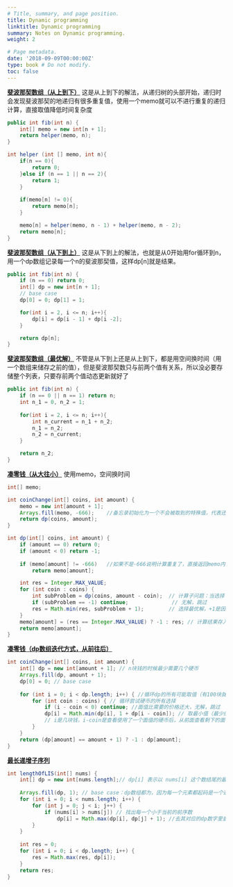 ```yaml
---
# Title, summary, and page position.
title: Dynamic programming 
linktitle: Dynamic programming
summary: Notes on Dynamic programming.
weight: 2

# Page metadata.
date: '2018-09-09T00:00:00Z'
type: book # Do not modify.
toc: false
---
```


[**斐波那契数组（从上到下）**](https://leetcode.cn/problems/fibonacci-number/)
这是从上到下的解法，从递归树的头部开始，递归时会发现斐波那契的地递归有很多重复值，使用一个memo就可以不进行重复的递归计算，直接取值降低时间复杂度
```Java
public int fib(int n) {
    int[] memo = new int[n + 1];
    return helper(memo, n);
}

int helper (int [] memo, int n){
    if(n == 0){
        return 0;
    }else if (n == 1 || n == 2){
        return 1;
    }
    
    if(memo[n] != 0){
        return memo[n];
    }

    memo[n] = helper(memo, n - 1) + helper(memo, n - 2);
    return memo[n];
}
```


[**斐波那契数组（从下到上）**](https://leetcode.cn/problems/fibonacci-number/)
这是从下到上的解法，也就是从0开始用for循环到n，用一个dp数组记录每一个n的斐波那契值，这样dp[n]就是结果。
```Java
public int fib(int n) {
    if (n == 0) return 0;
    int[] dp = new int[n + 1];
    // base case
    dp[0] = 0; dp[1] = 1;

    for(int i = 2, i <= n; i++){
        dp[i] = dp[i - 1] + dp[i -2];
    }

    return dp[n];
}
```


[**斐波那契数组（最优解）**](https://leetcode.cn/problems/fibonacci-number/)
不管是从下到上还是从上到下，都是用空间换时间（用一个数组来储存之前的值），但是斐波那契数只与前两个值有关系，所以没必要存储整个列表，只要存前两个值动态更新就好了
```Java
public int fib(int n) {
    if (n == 0 || n == 1) return n;
    int n_1 = 0, n_2 = 1;
    
    for(int i = 2, i <= n; i++){
        int n_current = n_1 + n_2;
        n_1 = n_2;
        n_2 = n_current; 
    }

    return n_2;
}
```


[**凑零钱（从大往小）**](https://leetcode.cn/problems/coin-change/)
使用memo，空间换时间
```Java
int[] memo;

int coinChange(int[] coins, int amount) {
    memo = new int[amount + 1];
    Arrays.fill(memo, -666);    //备忘录初始化为一个不会被取到的特殊值，代表还未被计算
    return dp(coins, amount);
}

int dp(int[] coins, int amount) {
    if (amount == 0) return 0;
    if (amount < 0) return -1;
 
    if (memo[amount] != -666)   //如果不是-666说明计算重复了，直接返回memo内容
        return memo[amount];

    int res = Integer.MAX_VALUE;
    for (int coin : coins) {
        int subProblem = dp(coins, amount - coin);  // 计算子问题：当选择了一个面值的硬币后，剩下的面值怎么用最少的硬币组合
        if (subProblem == -1) continue;              // 无解，跳过
        res = Math.min(res, subProblem + 1);        // 选择最优解，+1是因为当前这个foreach的coin也要算一个位置的
    }
    memo[amount] = (res == Integer.MAX_VALUE) ? -1 : res; // 计算结果存入memo，无解时返回-1
    return memo[amount];
}
```


[**凑零钱（dp数组迭代方式，从前往后）**](https://leetcode.cn/problems/coin-change/)
```Java
int coinChange(int[] coins, int amount) {
    int[] dp = new int[amount + 1]; // n块钱的时候最少需要几个硬币
    Arrays.fill(dp, amount + 1);
    dp[0] = 0; // base case
   
    for (int i = 0; i < dp.length; i++) { //循环dp的所有可能取值（有100块就从0到100）
        for (int coin : coins) { // 循环尝试硬币的所有选择
            if (i - coin < 0) continue; //面值比需要的价格还大，无解，跳过
            dp[i] = Math.min(dp[i], 1 + dp[i - coin]); // 取最小值（最少的硬币数量）
            // i是几块钱，i-coin是查看使用了一个面值的硬币后，从前面查看剩下的面值最小需要几个硬币
        }
    }
    return (dp[amount] == amount + 1) ? -1 : dp[amount];
}
```


[**最长递增子序列**](https://leetcode.cn/problems/longest-increasing-subsequence/)
```Java
int lengthOfLIS(int[] nums) {
    int[] dp = new int[nums.length];// dp[i] 表示以 nums[i] 这个数结尾的最长递增子序列的长度
    
    Arrays.fill(dp, 1); // base case：dp数组都为，因为每一个元素都起码是一个递增序列
    for (int i = 0; i < nums.length; i++) {
        for (int j = 0; j < i; j++) {
            if (nums[i] > nums[j]) // 找出每一个小于当前的前序数
                dp[i] = Math.max(dp[i], dp[j] + 1); //去其对应的dp数字里查出对应位置的的最长序列长度
        }
    }
    
    int res = 0;
    for (int i = 0; i < dp.length; i++) {
        res = Math.max(res, dp[i]);
    }
    return res;
}
```